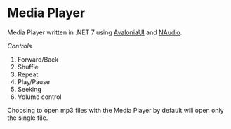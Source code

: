 # Media Player
Media Player written in .NET 7 using [AvaloniaUI](https://github.com/AvaloniaUI/Avalonia) and [NAudio](https://github.com/naudio/NAudio). 

_Controls_
1. Forward/Back
2. Shuffle
3. Repeat
4. Play/Pause
5. Seeking
6. Volume control

Choosing to open mp3 files with the Media Player by default will open only the single file.
